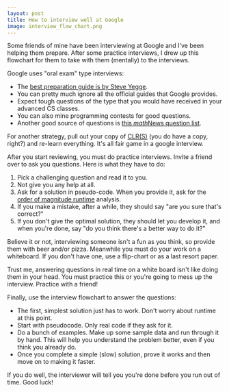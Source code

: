 ```yaml
---
layout: post
title: How to interview well at Google
image: interview_flow_chart.png
---
```



Some friends of mine have been interviewing at Google and I've been helping them prepare. After some practice interviews, I drew up this flowchart for them to take with them (mentally) to the interviews.

Google uses "oral exam" type interviews:

<ul><li> The <a href="http://steve-yegge.blogspot.com/2008/03/get-that-job-at-google.html">best preparation guide is by Steve Yegge</a>.</li><li>You can pretty much ignore all the official guides that Google provides.</li><li>Expect tough questions of the type that you would have received in your advanced CS classes.</li><li>You can also mine programming contests for good questions.</li><li>Another good source of questions is <a href="http://www.mathnews.uwaterloo.ca/Issues/mn10704/googlequestions.php">this <em>math</em>News question list</a>.</li></ul>

For another strategy, pull out your copy of <a href="http://en.wikipedia.org/wiki/Introduction_to_Algorithms">CLR(S)</a> (you do have a copy, right?) and re-learn everything. It's all fair game in a google interview.

After you start reviewing, you must do practice interviews. Invite a friend over to ask you questions. Here is what they have to do:

<ol><li>Pick a challenging question and read it to you.</li><li>Not give you any help at all. </li><li>Ask for a solution in pseudo-code. When you provide it, ask for the <a href="http://en.wikipedia.org/wiki/Big_O_notation">order of magnitude runtime</a> analysis.</li><li>If you make a mistake, after a while, they should say "are you sure that's correct?"</li><li>If you don't give the optimal solution, they should let you develop it, and when you're done, say "do you think there's a better way to do it?"</li></ol>

Believe it or not, interviewing someone isn't a fun as you think, so provide them with beer and/or pizza. Meanwhile you must do your work on a whiteboard. If you don't have one, use a flip-chart or as a last resort paper.

Trust me, answering questions in real time on a white board isn't like doing them in your head. You must practice this or you're going to mess up the interview. Practice with a friend!

Finally, use the interview flowchart to answer the questions:

<ul><li>The first, simplest solution just has to work. Don't worry about runtime at this point.</li><li>Start with pseudocode. Only real code if they ask for it.</li><li>Do a bunch of examples. Make up some sample data and run through it by hand. This will help you understand the problem better, even if you think you already do.</li><li>Once you complete a simple (slow) solution, prove it works and then move on to making it faster.</li></ul>

If you do well, the interviewer will tell you you're done before you run out of time. Good luck!
